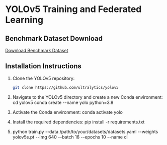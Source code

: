 # YOLOv5 Training and Federated Learning

## Benchmark Dataset Download
[Download Benchmark Dataset](https://drive.google.com/file/d/1Ec031OKDUfvuDW_WvF5vqmIJATb4wJlI/view?usp=drivesdk)

## Installation Instructions

1. Clone the YOLOv5 repository:
   ```bash
   git clone https://github.com/ultralytics/yolov5

2. Navigate to the YOLOv5 directory and create a new Conda environment:
   cd yolov5
   conda create --name yolo python=3.8

3. Activate the Conda environment:
   conda activate yolo

4. Install the required dependencies:
   pip install -r requirements.txt

5. python train.py --data /path/to/your/datasets/datasets.yaml --weights yolov5s.pt --img 640 --batch 16 --epochs 10 --name cl



